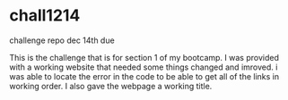 # chall1214
challenge repo dec 14th due

This is the challenge that is for section 1 of my bootcamp. I was provided with a working website that needed some things changed and imroved. i was able to locate the error in the code to be able to get all of the links in working order. I also gave the webpage a working title. 